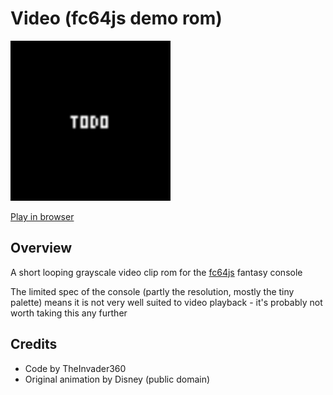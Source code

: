 # Video (fc64js demo rom)

[<img src="https://raw.githubusercontent.com/TheInvader360/fc64js/main/rom/demo/video/docs/demo.gif" width="256"/>](https://theinvader360.github.io/fc64js/rom/demo/video/)

[Play in browser](https://theinvader360.github.io/fc64js/rom/demo/video/)

## Overview

A short looping grayscale video clip rom for the [fc64js](https://github.com/TheInvader360/fc64js) fantasy console

The limited spec of the console (partly the resolution, mostly the tiny palette) means it is not very well suited to video playback - it's probably not worth taking this any further

## Credits

* Code by TheInvader360
* Original animation by Disney (public domain)
